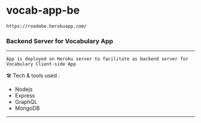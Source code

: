 # vocab-app-be

   `https://roadobe.herokuapp.com/`

### Backend Server for Vocabulary App

<hr>

`App is deployed on Heroku server to facilitate as backend server for Vocabulary Client-side App`

 🛠️ Tech & tools used : 
 <ul>
  <li>Nodejs</li>
  <li>Express</li>
  <li>GraphQL</li>
  <li>MongoDB</li>
 </ul>
 
<hr>
  
